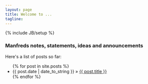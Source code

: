 ```yaml
---
layout: page
title: Welcome to ...
tagline: 
---
```

{% include JB/setup %}

### Manfreds notes, statements, ideas and announcements
  
Here's a list of posts so far:

<ul class="posts">
  {% for post in site.posts %}
    <li><span>{{ post.date | date_to_string }}</span> &raquo; <a href="{{ BASE_PATH }}{{ post.url }}">{{ post.title }}</a></li>
  {% endfor %}
</ul>

